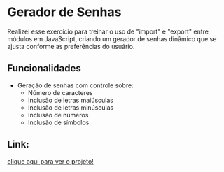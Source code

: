 # Gerador de Senhas

Realizei esse exercício para treinar o uso de "import" e "export" entre módulos em JavaScript, criando um gerador de senhas dinâmico que se ajusta conforme as preferências do usuário.
## Funcionalidades

- Geração de senhas com controle sobre:
  - Número de caracteres
  - Inclusão de letras maiúsculas
  - Inclusão de letras minúsculas
  - Inclusão de números
  - Inclusão de símbolos

## Link:

[clique aqui para ver o projeto!](https://lauluah.github.io/Gerador-Senha/)

